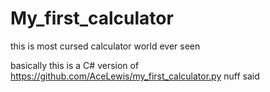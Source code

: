 # My_first_calculator
this is most cursed calculator world ever seen

basically this is a C# version of https://github.com/AceLewis/my_first_calculator.py 
nuff said
